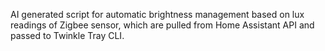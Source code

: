 AI generated script for automatic brightness management based on lux readings of Zigbee sensor, which are pulled from Home Assistant API and passed to Twinkle Tray CLI. 
